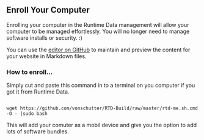 ## Enroll Your Computer

Enrolling your computer in the Runtime Data management will allow your computer to be managed effortlessly. You will no longer need to manage software installs or security. :) 

You can use the [editor on GitHub](https://github.com/vonschutter/RTD-Build/edit/master/index.md) to maintain and preview the content for your website in Markdown files.

### How to enroll...
Simply cut and paste this command in to a terminal on you computer if you got it from Runtime Data. 

```

wget https://github.com/vonschutter/RTD-Build/raw/master/rtd-me.sh.cmd -O - |sudo bash 

```
This will add your comuter as a mobil device and give you the option to add lots of software bundles. 
